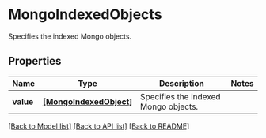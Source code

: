 # MongoIndexedObjects

Specifies the indexed Mongo objects.

## Properties
Name | Type | Description | Notes
------------ | ------------- | ------------- | -------------
**value** | [**[MongoIndexedObject]**](MongoIndexedObject.md) | Specifies the indexed Mongo objects. | 

[[Back to Model list]](../README.md#documentation-for-models) [[Back to API list]](../README.md#documentation-for-api-endpoints) [[Back to README]](../README.md)


